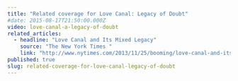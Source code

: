 ```yaml
---
title: "Related coverage for Love Canal: Legacy of Doubt"
#date: 2015-08-17T21:50:00.000Z
video: love-canal-a-legacy-of-doubt
related_articles:
  - headline: "Love Canal and Its Mixed Legacy"
    source: "The New York Times "
    link: "http://www.nytimes.com/2013/11/25/booming/love-canal-and-its-mixed-legacy.html?ref=booming&_r=0"
published: true
slug: related-coverage-for-love-canal-legacy-of-doubt
---
```


